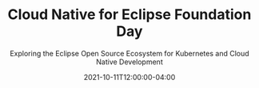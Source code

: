 ---
title: "Cloud Native for Eclipse Foundation Day"
headline: "Cloud Native for <br/> Eclipse Foundation Day 2021"
subtitle: "Exploring the Eclipse Open Source Ecosystem for Kubernetes and Cloud Native Development"
tagline: "Virtual Conference | October 11, 2021"
date: 2021-10-11T12:00:00-04:00
hide_page_title: true
hide_sidebar: true
header_wrapper_class: "header-cn4ef-day-2021-event"
jumbotron_tagline_class: "col-sm-18 col-sm-offset-3 orange"
custom_jumbotron_class: " "
hide_breadcrumb: true
# container: "container-fluid"
summary: "Cloud Native for Eclipse Foundation (CN4EF) Day 2021 is a full-day of expert talks, demos, and thought-provoking sessions focused on enterprise applications implemented using Eclipse Foundation projects on Kubernetes -- from the cloud and all the way to the edge. The Eclipse Cloud Development Tools, Jakarta EE, MicroProfile, and Eclipse Edge Native communities will all be represented. CN4CF Day is co-located with KubeCon / CloudNativeCon North America 2021."
links: [[href: "#speakers", text: "Speakers"], [href: "#agenda", text: "Agenda"], [href: "#registration", text: "Registration"]]
layout: single
custom_jumbotron: '''<ul class="list-inline cn4ef-logos">
<li data-mh="asd"><a href="https://ecdtools.eclipse.org/"><img src="images/logos/ecd-tools.png"></a></li>
<li data-mh="asd"><a href="https://edgenative.eclipse.org/"><img src="images/logos/edge-native.png"></a></li>
<li data-mh="asd"><a href="https://jakarta.ee"><img src="images/logos/jakarta-ee.png"></a></li>
<li data-mh="asd"><a href="https://microprofile.io/workinggroup/"><img src="images/logos/microprofile.png"></a></li>
</ul>'''
---